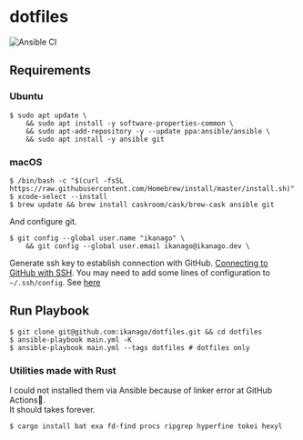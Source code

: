 # dotfiles

![Ansible CI](https://github.com/ikanago/dotfiles/workflows/Ansible%20CI/badge.svg?branch=master)

## Requirements
### Ubuntu
```
$ sudo apt update \
    && sudo apt install -y software-properties-common \
    && sudo apt-add-repository -y --update ppa:ansible/ansible \
    && sudo apt install -y ansible git
```

### macOS
```
$ /bin/bash -c "$(curl -fsSL https://raw.githubusercontent.com/Homebrew/install/master/install.sh)"
$ xcode-select --install
$ brew update && brew install caskroom/cask/brew-cask ansible git
```

And configure git.
```
$ git config --global user.name "ikanago" \
    && git config --global user.email ikanago@ikanago.dev \
```
Generate ssh key to establish connection with GitHub. [Connecting to GitHub with SSH](https://docs.github.com/ja/github/authenticating-to-github/connecting-to-github-with-ssh). You may need to add some lines of configuration to `~/.ssh/config`. See [here](https://gist.github.com/ikanago/cbbaffbef12b86f6cbb60886b30d4ac0)  

## Run Playbook
```
$ git clone git@github.com:ikanago/dotfiles.git && cd dotfiles
$ ansible-playbook main.yml -K
$ ansible-playbook main.yml --tags dotfiles # dotfiles only
```

### Utilities made with Rust
I could not installed them via Ansible because of linker error at GitHub Actions🤔.  
It should takes forever.
```
$ cargo install bat exa fd-find procs ripgrep hyperfine tokei hexyl
```

